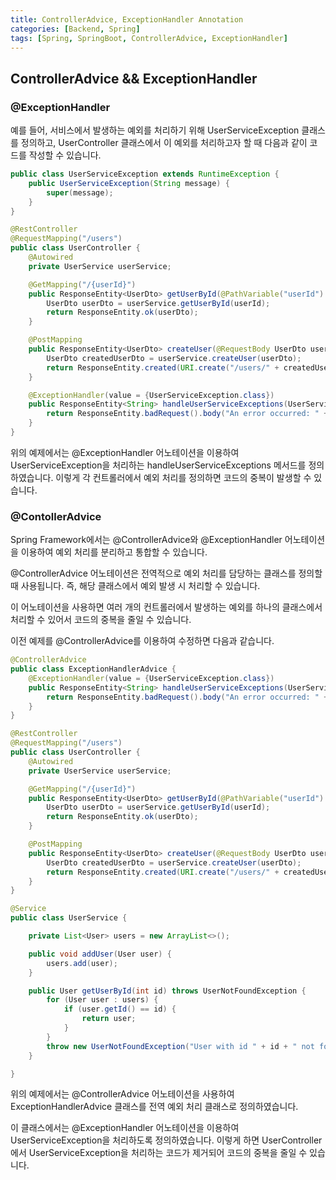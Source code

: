 ```yaml
---
title: ControllerAdvice, ExceptionHandler Annotation
categories: [Backend, Spring]
tags: [Spring, SpringBoot, ControllerAdvice, ExceptionHandler]
---
```


## **ControllerAdvice && ExceptionHandler**

### @ExceptionHandler

예를 들어, 서비스에서 발생하는 예외를 처리하기 위해 UserServiceException 클래스를 정의하고, UserController 클래스에서 이 예외를 처리하고자 할 때 다음과 같이 코드를 작성할 수 있습니다.

```java
public class UserServiceException extends RuntimeException {
    public UserServiceException(String message) {
        super(message);
    }
}
```


```java
@RestController
@RequestMapping("/users")
public class UserController {
    @Autowired
    private UserService userService;

    @GetMapping("/{userId}")
    public ResponseEntity<UserDto> getUserById(@PathVariable("userId") String userId) {
        UserDto userDto = userService.getUserById(userId);
        return ResponseEntity.ok(userDto);
    }

    @PostMapping
    public ResponseEntity<UserDto> createUser(@RequestBody UserDto userDto) {
        UserDto createdUserDto = userService.createUser(userDto);
        return ResponseEntity.created(URI.create("/users/" + createdUserDto.getId())).body(createdUserDto);
    }

    @ExceptionHandler(value = {UserServiceException.class})
    public ResponseEntity<String> handleUserServiceExceptions(UserServiceException ex) {
        return ResponseEntity.badRequest().body("An error occurred: " + ex.getMessage());
    }
}
```

위의 예제에서는 @ExceptionHandler 어노테이션을 이용하여 UserServiceException을 처리하는 handleUserServiceExceptions 메서드를 정의하였습니다. 이렇게 각 컨트롤러에서 예외 처리를 정의하면 코드의 중복이 발생할 수 있습니다.

### @ContollerAdvice
Spring Framework에서는 @ControllerAdvice와 @ExceptionHandler 어노테이션을 이용하여 예외 처리를 분리하고 통합할 수 있습니다.

@ControllerAdvice 어노테이션은 전역적으로 예외 처리를 담당하는 클래스를 정의할 때 사용됩니다. 즉, 해당 클래스에서 예외 발생 시 처리할 수 있습니다. 

이 어노테이션을 사용하면 여러 개의 컨트롤러에서 발생하는 예외를 하나의 클래스에서 처리할 수 있어서 코드의 중복을 줄일 수 있습니다.

이전 예제를 @ControllerAdvice를 이용하여 수정하면 다음과 같습니다.

```java
@ControllerAdvice
public class ExceptionHandlerAdvice {
    @ExceptionHandler(value = {UserServiceException.class})
    public ResponseEntity<String> handleUserServiceExceptions(UserServiceException ex) {
        return ResponseEntity.badRequest().body("An error occurred: " + ex.getMessage());
    }
}

@RestController
@RequestMapping("/users")
public class UserController {
    @Autowired
    private UserService userService;

    @GetMapping("/{userId}")
    public ResponseEntity<UserDto> getUserById(@PathVariable("userId") String userId) {
        UserDto userDto = userService.getUserById(userId);
        return ResponseEntity.ok(userDto);
    }

    @PostMapping
    public ResponseEntity<UserDto> createUser(@RequestBody UserDto userDto) {
        UserDto createdUserDto = userService.createUser(userDto);
        return ResponseEntity.created(URI.create("/users/" + createdUserDto.getId())).body(createdUserDto);
    }
}

@Service
public class UserService {

    private List<User> users = new ArrayList<>();

    public void addUser(User user) {
        users.add(user);
    }

    public User getUserById(int id) throws UserNotFoundException {
        for (User user : users) {
            if (user.getId() == id) {
                return user;
            }
        }
        throw new UserNotFoundException("User with id " + id + " not found");
    }

}

```
위의 예제에서는 @ControllerAdvice 어노테이션을 사용하여 ExceptionHandlerAdvice 클래스를 전역 예외 처리 클래스로 정의하였습니다. 

이 클래스에서는 @ExceptionHandler 어노테이션을 이용하여 UserServiceException을 처리하도록 정의하였습니다. 이렇게 하면 UserController에서 UserServiceException을 처리하는 코드가 제거되어 코드의 중복을 줄일 수 있습니다.